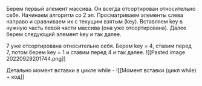 Берем первый элемент массива. Он всегда отсортирован относительно себя.
Начинаем алгоритм со 2 эл. Просматриваем элементы слева направо и сравниваем их с текущим взятым (key). Вставляем key в нужную часть левой части массива (она уже отсортирована). Далее берем следующий элемент key и так далее.

7 уже отсортирована относительно себя. Берем key = 4, ставим перед 7, потом берем key = 1 и ставим перед 4 и так далее.
![[Pasted image 20220929201744.png]] 

Детально момент вставки в цикле while - ![[Момент вставки (цикл while) + код]]